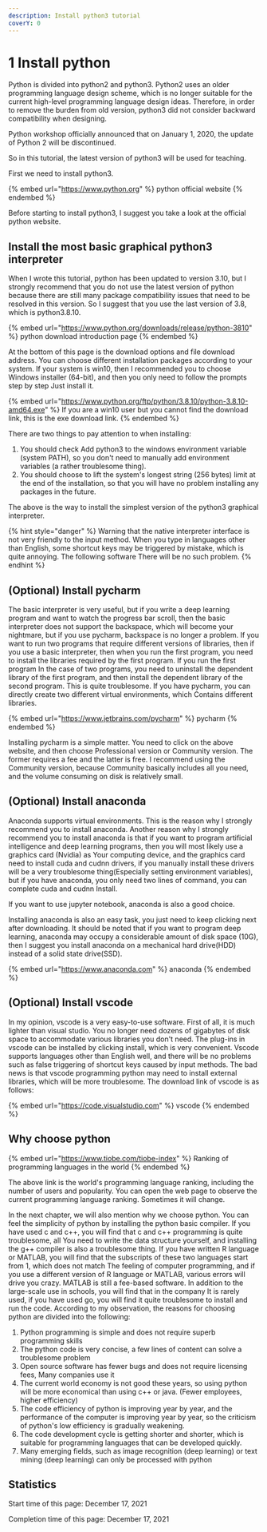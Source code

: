 ```yaml
---
description: Install python3 tutorial
coverY: 0
---
```


# 1 Install python

Python is divided into python2 and python3. Python2 uses an older programming language design scheme, which is no longer suitable for the current high-level programming language design ideas. Therefore, in order to remove the burden from old version, python3 did not consider backward compatibility when designing.&#x20;

Python workshop officially announced that on January 1, 2020, the update of Python 2 will be discontinued.

So in this tutorial, the latest version of python3 will be used for teaching.

First we need to install python3.

{% embed url="https://www.python.org" %}
python official website
{% endembed %}

Before starting to install python3, I suggest you take a look at the official python website.

## Install the most basic graphical python3 interpreter

When I wrote this tutorial, python has been updated to version 3.10, but I strongly recommend that you do not use the latest version of python because there are still many package compatibility issues that need to be resolved in this version. So I suggest that you use the last version of 3.8, which is python3.8.10.

{% embed url="https://www.python.org/downloads/release/python-3810" %}
python download introduction page
{% endembed %}

At the bottom of this page is the download options and file download address. You can choose different installation packages according to your system. If your system is win10, then I recommended you to choose Windows installer (64-bit), and then you only need to follow the prompts step by step Just install it.

{% embed url="https://www.python.org/ftp/python/3.8.10/python-3.8.10-amd64.exe" %}
If you are a win10 user but you cannot find the download link, this is the exe download link.
{% endembed %}

There are two things to pay attention to when installing:

1. You should check Add python3 to the windows environment variable (system PATH), so you don't need to manually add environment variables (a rather troublesome thing).
2. You should choose to lift the system's longest string (256 bytes) limit at the end of the installation, so that you will have no problem installing any packages in the future.

The above is the way to install the simplest version of the python3 graphical interpreter.

{% hint style="danger" %}
Warning that the native interpreter interface is not very friendly to the input method. When you type in languages other than English, some shortcut keys may be triggered by mistake, which is quite annoying. The following software There will be no such problem.
{% endhint %}

## (Optional) Install pycharm

The basic interpreter is very useful, but if you write a deep learning program and want to watch the progress bar scroll, then the basic interpreter does not support the backspace, which will become your nightmare, but if you use pycharm, backspace is no longer a problem. If you want to run two programs that require different versions of libraries, then if you use a basic interpreter, then when you run the first program, you need to install the libraries required by the first program. If you run the first program In the case of two programs, you need to uninstall the dependent library of the first program, and then install the dependent library of the second program. This is quite troublesome. If you have pycharm, you can directly create two different virtual environments, which Contains different libraries.

{% embed url="https://www.jetbrains.com/pycharm" %}
pycharm
{% endembed %}

Installing pycharm is a simple matter. You need to click on the above website, and then choose Professional version or Community version. The former requires a fee and the latter is free. I recommend using the Community version, because Community basically includes all you need, and the volume consuming on disk is relatively small.

## (Optional) Install anaconda

Anaconda supports virtual environments. This is the reason why I strongly recommend you to install anaconda. Another reason why I strongly recommend you to install anaconda is that if you want to program artificial intelligence and deep learning programs, then you will most likely use a graphics card (Nvidia) as Your computing device, and the graphics card need to install cuda and cudnn drivers, if you manually install these drivers will be a very troublesome thing(Especially setting environment variables), but if you have anaconda, you only need two lines of command, you can complete cuda and cudnn Install.

If you want to use jupyter notebook, anaconda is also a good choice.

Installing anaconda is also an easy task, you just need to keep clicking next after downloading. It should be noted that if you want to program deep learning, anaconda may occupy a considerable amount of disk space (10G), then I suggest you install anaconda on a mechanical hard drive(HDD) instead of a solid state drive(SSD).

{% embed url="https://www.anaconda.com" %}
anaconda
{% endembed %}

## (Optional) Install vscode

In my opinion, vscode is a very easy-to-use software. First of all, it is much lighter than visual studio. You no longer need dozens of gigabytes of disk space to accommodate various libraries you don't need. The plug-ins in vscode can be installed by clicking install, which is very convenient. Vscode supports languages other than English well, and there will be no problems such as false triggering of shortcut keys caused by input methods. The bad news is that vscode programming python may need to install external libraries, which will be more troublesome. The download link of vscode is as follows:

{% embed url="https://code.visualstudio.com" %}
vscode
{% endembed %}

## Why choose python

{% embed url="https://www.tiobe.com/tiobe-index" %}
Ranking of programming languages in the world
{% endembed %}

The above link is the world's programming language ranking, including the number of users and popularity. You can open the web page to observe the current programming language ranking. Sometimes it will change.

In the next chapter, we will also mention why we choose python. You can feel the simplicity of python by installing the python basic compiler. If you have used c and c++, you will find that c and c++ programming is quite troublesome, all You need to write the data structure yourself, and installing the g++ compiler is also a troublesome thing. If you have written R language or MATLAB, you will find that the subscripts of these two languages start from 1, which does not match The feeling of computer programming, and if you use a different version of R language or MATLAB, various errors will drive you crazy. MATLAB is still a fee-based software. In addition to the large-scale use in schools, you will find that in the company It is rarely used, if you have used go, you will find it quite troublesome to install and run the code. According to my observation, the reasons for choosing python are divided into the following:

1. Python programming is simple and does not require superb programming skills
2. The python code is very concise, a few lines of content can solve a troublesome problem
3. Open source software has fewer bugs and does not require licensing fees, Many companies use it
4. The current world economy is not good these years, so using python will be more economical than using c++ or java. (Fewer employees, higher efficiency)
5. The code efficiency of python is improving year by year, and the performance of the computer is improving year by year, so the criticism of python's low efficiency is gradually weakening.
6. The code development cycle is getting shorter and shorter, which is suitable for programming languages that can be developed quickly.
7. Many emerging fields, such as image recognition (deep learning) or text mining (deep learning) can only be processed with python

## Statistics

Start time of this page: December 17, 2021

Completion time of this page: December 17, 2021

